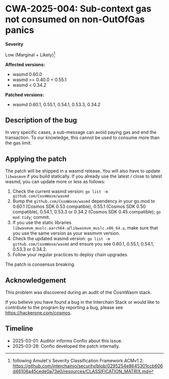 # CWA-2025-004: Sub-context gas not consumed on non-OutOfGas panics

**Severity**

Low (Marginal + Likely)[^1]

**Affected versions:**

- wasmd 0.60.0
- wasmd >= 0.40.0 < 0.55.1
- wasmd < 0.34.2

**Patched versions:**

- wasmd 0.60.1, 0.55.1, 0.54.1, 0.53.3, 0.34.2

## Description of the bug

In very specific cases, a sub-message can avoid paying gas and end the transaction.
To our knowledge, this cannot be used to consume more than the gas limit.

## Applying the patch

The patch will be shipped in a wasmd release. You will also have to update `libwasmvm` if you build statically.
If you already use the latest / close to latest wasmd, you can update more or less as follows:

1. Check the current wasmd version: `go list -m github.com/CosmWasm/wasmd`
2. Bump the `github.com/CosmWasm/wasmd` dependency in your go.mod to 0.60.1 (Cosmos SDK 0.53 compatible), 0.55.1 (Cosmos SDK 0.50 compatible), 0.54.1, 0.53.3 or 0.34.2 (Cosmos SDK 0.45 compatible); `go mod tidy`; commit.
3. If you use the static libraries `libwasmvm_muslc.aarch64.a`/`libwasmvm_muslc.x86_64.a`, make sure that you use the same version as your wasmvm version.
4. Check the updated wasmd version: `go list -m github.com/CosmWasm/wasmd` and ensure you see 0.60.1, 0.55.1, 0.54.1, 0.53.3 or 0.34.2.
5. Follow your regular practices to deploy chain upgrades.

The patch is consensus breaking.

## Acknowledgement

This problem was discovered during an audit of the CosmWasm stack.

If you believe you have found a bug in the Interchain Stack or would like to contribute to the
program by reporting a bug, please see <https://hackerone.com/cosmos>.

## Timeline

- 2025-03-01: Auditor informs Confio about this issue.
- 2025-03-28: Confio developed the patch internally.

[^1]: following Amulet's Severity Classification Framework ACMv1.2: <https://github.com/interchainio/security/blob/0295254e8645301ccb606d46108a45cede0a73e0/resources/CLASSIFICATION_MATRIX.md>
